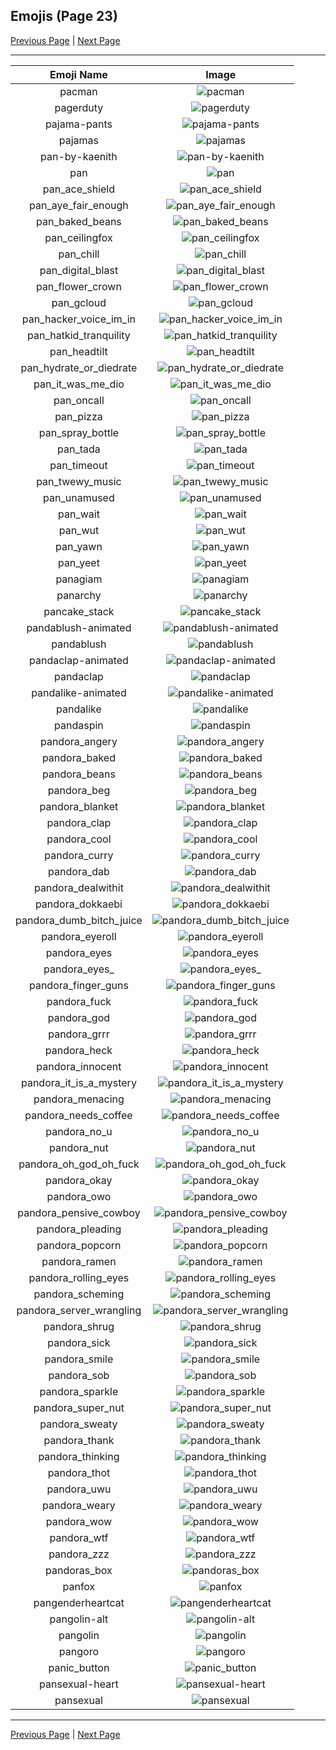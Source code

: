 
## Emojis (Page 23)

[Previous Page](/docs/lgbtintech/page-o-0022.md)
  | [Next Page](/docs/lgbtintech/page-p-0024.md)

<hr />

|Emoji Name|Image|
| :-: | :-: |
|pacman| ![pacman](/emojis/lgbtintech/pacman.png)|
|pagerduty| ![pagerduty](/emojis/lgbtintech/pagerduty.png)|
|pajama-pants| ![pajama-pants](/emojis/lgbtintech/pajama-pants.png)|
|pajamas| ![pajamas](/emojis/lgbtintech/pajamas.png)|
|pan-by-kaenith| ![pan-by-kaenith](/emojis/lgbtintech/pan-by-kaenith.png)|
|pan| ![pan](/emojis/lgbtintech/pan.png)|
|pan_ace_shield| ![pan_ace_shield](/emojis/lgbtintech/pan_ace_shield.png)|
|pan_aye_fair_enough| ![pan_aye_fair_enough](/emojis/lgbtintech/pan_aye_fair_enough.png)|
|pan_baked_beans| ![pan_baked_beans](/emojis/lgbtintech/pan_baked_beans.png)|
|pan_ceilingfox| ![pan_ceilingfox](/emojis/lgbtintech/pan_ceilingfox.png)|
|pan_chill| ![pan_chill](/emojis/lgbtintech/pan_chill.png)|
|pan_digital_blast| ![pan_digital_blast](/emojis/lgbtintech/pan_digital_blast.png)|
|pan_flower_crown| ![pan_flower_crown](/emojis/lgbtintech/pan_flower_crown.png)|
|pan_gcloud| ![pan_gcloud](/emojis/lgbtintech/pan_gcloud.png)|
|pan_hacker_voice_im_in| ![pan_hacker_voice_im_in](/emojis/lgbtintech/pan_hacker_voice_im_in.png)|
|pan_hatkid_tranquility| ![pan_hatkid_tranquility](/emojis/lgbtintech/pan_hatkid_tranquility.png)|
|pan_headtilt| ![pan_headtilt](/emojis/lgbtintech/pan_headtilt.png)|
|pan_hydrate_or_diedrate| ![pan_hydrate_or_diedrate](/emojis/lgbtintech/pan_hydrate_or_diedrate.png)|
|pan_it_was_me_dio| ![pan_it_was_me_dio](/emojis/lgbtintech/pan_it_was_me_dio.png)|
|pan_oncall| ![pan_oncall](/emojis/lgbtintech/pan_oncall.png)|
|pan_pizza| ![pan_pizza](/emojis/lgbtintech/pan_pizza.png)|
|pan_spray_bottle| ![pan_spray_bottle](/emojis/lgbtintech/pan_spray_bottle.png)|
|pan_tada| ![pan_tada](/emojis/lgbtintech/pan_tada.png)|
|pan_timeout| ![pan_timeout](/emojis/lgbtintech/pan_timeout.png)|
|pan_twewy_music| ![pan_twewy_music](/emojis/lgbtintech/pan_twewy_music.png)|
|pan_unamused| ![pan_unamused](/emojis/lgbtintech/pan_unamused.png)|
|pan_wait| ![pan_wait](/emojis/lgbtintech/pan_wait.png)|
|pan_wut| ![pan_wut](/emojis/lgbtintech/pan_wut.png)|
|pan_yawn| ![pan_yawn](/emojis/lgbtintech/pan_yawn.png)|
|pan_yeet| ![pan_yeet](/emojis/lgbtintech/pan_yeet.png)|
|panagiam| ![panagiam](/emojis/lgbtintech/panagiam.png)|
|panarchy| ![panarchy](/emojis/lgbtintech/panarchy.png)|
|pancake_stack| ![pancake_stack](/emojis/lgbtintech/pancake_stack.png)|
|pandablush-animated| ![pandablush-animated](/emojis/lgbtintech/pandablush-animated.gif)|
|pandablush| ![pandablush](/emojis/lgbtintech/pandablush.png)|
|pandaclap-animated| ![pandaclap-animated](/emojis/lgbtintech/pandaclap-animated.gif)|
|pandaclap| ![pandaclap](/emojis/lgbtintech/pandaclap.png)|
|pandalike-animated| ![pandalike-animated](/emojis/lgbtintech/pandalike-animated.gif)|
|pandalike| ![pandalike](/emojis/lgbtintech/pandalike.png)|
|pandaspin| ![pandaspin](/emojis/lgbtintech/pandaspin.gif)|
|pandora_angery| ![pandora_angery](/emojis/lgbtintech/pandora_angery.png)|
|pandora_baked| ![pandora_baked](/emojis/lgbtintech/pandora_baked.png)|
|pandora_beans| ![pandora_beans](/emojis/lgbtintech/pandora_beans.png)|
|pandora_beg| ![pandora_beg](/emojis/lgbtintech/pandora_beg.png)|
|pandora_blanket| ![pandora_blanket](/emojis/lgbtintech/pandora_blanket.png)|
|pandora_clap| ![pandora_clap](/emojis/lgbtintech/pandora_clap.png)|
|pandora_cool| ![pandora_cool](/emojis/lgbtintech/pandora_cool.png)|
|pandora_curry| ![pandora_curry](/emojis/lgbtintech/pandora_curry.png)|
|pandora_dab| ![pandora_dab](/emojis/lgbtintech/pandora_dab.png)|
|pandora_dealwithit| ![pandora_dealwithit](/emojis/lgbtintech/pandora_dealwithit.png)|
|pandora_dokkaebi| ![pandora_dokkaebi](/emojis/lgbtintech/pandora_dokkaebi.png)|
|pandora_dumb_bitch_juice| ![pandora_dumb_bitch_juice](/emojis/lgbtintech/pandora_dumb_bitch_juice.png)|
|pandora_eyeroll| ![pandora_eyeroll](/emojis/lgbtintech/pandora_eyeroll.png)|
|pandora_eyes| ![pandora_eyes](/emojis/lgbtintech/pandora_eyes.png)|
|pandora_eyes_| ![pandora_eyes_](/emojis/lgbtintech/pandora_eyes_.png)|
|pandora_finger_guns| ![pandora_finger_guns](/emojis/lgbtintech/pandora_finger_guns.png)|
|pandora_fuck| ![pandora_fuck](/emojis/lgbtintech/pandora_fuck.png)|
|pandora_god| ![pandora_god](/emojis/lgbtintech/pandora_god.png)|
|pandora_grrr| ![pandora_grrr](/emojis/lgbtintech/pandora_grrr.png)|
|pandora_heck| ![pandora_heck](/emojis/lgbtintech/pandora_heck.png)|
|pandora_innocent| ![pandora_innocent](/emojis/lgbtintech/pandora_innocent.png)|
|pandora_it_is_a_mystery| ![pandora_it_is_a_mystery](/emojis/lgbtintech/pandora_it_is_a_mystery.png)|
|pandora_menacing| ![pandora_menacing](/emojis/lgbtintech/pandora_menacing.png)|
|pandora_needs_coffee| ![pandora_needs_coffee](/emojis/lgbtintech/pandora_needs_coffee.png)|
|pandora_no_u| ![pandora_no_u](/emojis/lgbtintech/pandora_no_u.png)|
|pandora_nut| ![pandora_nut](/emojis/lgbtintech/pandora_nut.png)|
|pandora_oh_god_oh_fuck| ![pandora_oh_god_oh_fuck](/emojis/lgbtintech/pandora_oh_god_oh_fuck.png)|
|pandora_okay| ![pandora_okay](/emojis/lgbtintech/pandora_okay.png)|
|pandora_owo| ![pandora_owo](/emojis/lgbtintech/pandora_owo.png)|
|pandora_pensive_cowboy| ![pandora_pensive_cowboy](/emojis/lgbtintech/pandora_pensive_cowboy.png)|
|pandora_pleading| ![pandora_pleading](/emojis/lgbtintech/pandora_pleading.png)|
|pandora_popcorn| ![pandora_popcorn](/emojis/lgbtintech/pandora_popcorn.png)|
|pandora_ramen| ![pandora_ramen](/emojis/lgbtintech/pandora_ramen.png)|
|pandora_rolling_eyes| ![pandora_rolling_eyes](/emojis/lgbtintech/pandora_rolling_eyes.png)|
|pandora_scheming| ![pandora_scheming](/emojis/lgbtintech/pandora_scheming.png)|
|pandora_server_wrangling| ![pandora_server_wrangling](/emojis/lgbtintech/pandora_server_wrangling.png)|
|pandora_shrug| ![pandora_shrug](/emojis/lgbtintech/pandora_shrug.png)|
|pandora_sick| ![pandora_sick](/emojis/lgbtintech/pandora_sick.png)|
|pandora_smile| ![pandora_smile](/emojis/lgbtintech/pandora_smile.png)|
|pandora_sob| ![pandora_sob](/emojis/lgbtintech/pandora_sob.png)|
|pandora_sparkle| ![pandora_sparkle](/emojis/lgbtintech/pandora_sparkle.png)|
|pandora_super_nut| ![pandora_super_nut](/emojis/lgbtintech/pandora_super_nut.png)|
|pandora_sweaty| ![pandora_sweaty](/emojis/lgbtintech/pandora_sweaty.png)|
|pandora_thank| ![pandora_thank](/emojis/lgbtintech/pandora_thank.png)|
|pandora_thinking| ![pandora_thinking](/emojis/lgbtintech/pandora_thinking.png)|
|pandora_thot| ![pandora_thot](/emojis/lgbtintech/pandora_thot.png)|
|pandora_uwu| ![pandora_uwu](/emojis/lgbtintech/pandora_uwu.png)|
|pandora_weary| ![pandora_weary](/emojis/lgbtintech/pandora_weary.png)|
|pandora_wow| ![pandora_wow](/emojis/lgbtintech/pandora_wow.png)|
|pandora_wtf| ![pandora_wtf](/emojis/lgbtintech/pandora_wtf.png)|
|pandora_zzz| ![pandora_zzz](/emojis/lgbtintech/pandora_zzz.png)|
|pandoras_box| ![pandoras_box](/emojis/lgbtintech/pandoras_box.png)|
|panfox| ![panfox](/emojis/lgbtintech/panfox.png)|
|pangenderheartcat| ![pangenderheartcat](/emojis/lgbtintech/pangenderheartcat.png)|
|pangolin-alt| ![pangolin-alt](/emojis/lgbtintech/pangolin-alt.png)|
|pangolin| ![pangolin](/emojis/lgbtintech/pangolin.png)|
|pangoro| ![pangoro](/emojis/lgbtintech/pangoro.gif)|
|panic_button| ![panic_button](/emojis/lgbtintech/panic_button.png)|
|pansexual-heart| ![pansexual-heart](/emojis/lgbtintech/pansexual-heart.png)|
|pansexual| ![pansexual](/emojis/lgbtintech/pansexual.png)|

<hr/>

[Previous Page](/docs/lgbtintech/page-o-0022.md)
  | [Next Page](/docs/lgbtintech/page-p-0024.md)